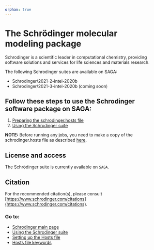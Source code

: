 ```yaml
---
orphan: true
---
```


# The Schrödinger molecular modeling package
Schrodinger is a scientific leader in computational chemistry, providing software solutions and services for life 
sciences and materials research. 

The following Schrodinger suites are available on SAGA:
* Schrodinger/2021-2-intel-2020b
* Schrodinger/2021-3-intel-2020b (coming soon)

## Follow these steps to use the Schrodinger software package on SAGA:

1. [Preparing the schrodinger.hosts file](schrodinger_hosts.md)
2. [Using the Schrodinger suite](schrodinger_usage.md)


**NOTE:** Before running any jobs, you need to make a copy of the schrodinger.hosts file as described [here](schrodinger_hosts.md).

## License and access
The Schrödinger suite is currently available on `SAGA`. 

## Citation

For the recommended citation(s), please consult [https://www.schrodinger.com/citations](https://www.schrodinger.com/citations).

### Go to:
* [Schrodinger main page](schrodinger.md)
* [Using the Schrodinger suite](schrodinger_usage.md)
* [Setting up the Hosts file](schrodinger_hosts.md)
* [Hosts file keywords](host_file_settings.md)